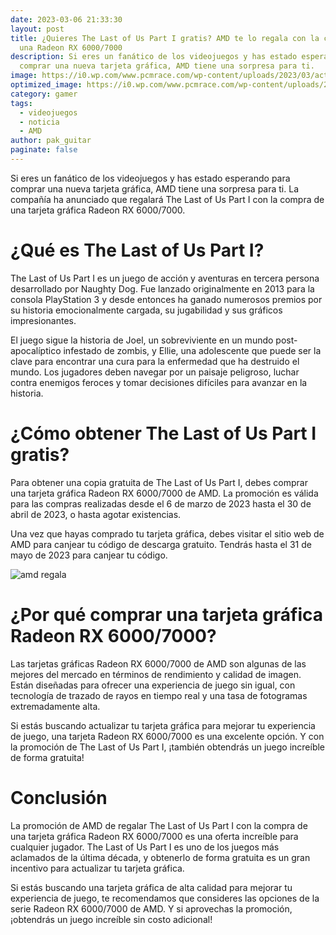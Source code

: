 ```yaml
---
date: 2023-03-06 21:33:30
layout: post
title: ¿Quieres The Last of Us Part I gratis? AMD te lo regala con la compra de
  una Radeon RX 6000/7000
description: Si eres un fanático de los videojuegos y has estado esperando para
  comprar una nueva tarjeta gráfica, AMD tiene una sorpresa para ti.
image: https://i0.wp.com/www.pcmrace.com/wp-content/uploads/2023/03/action-bg.jpg?resize=750%2C400&ssl=1
optimized_image: https://i0.wp.com/www.pcmrace.com/wp-content/uploads/2023/03/action-bg.jpg?resize=750%2C400&ssl=1
category: gamer
tags:
  - videojuegos
  - noticia
  - AMD
author: pak_guitar
paginate: false
---
```

Si eres un fanático de los videojuegos y has estado esperando para comprar una nueva tarjeta gráfica, AMD tiene una sorpresa para ti. La compañía ha anunciado que regalará The Last of Us Part I con la compra de una tarjeta gráfica Radeon RX 6000/7000.

# ¿Qué es The Last of Us Part I?

The Last of Us Part I es un juego de acción y aventuras en tercera persona desarrollado por Naughty Dog. Fue lanzado originalmente en 2013 para la consola PlayStation 3 y desde entonces ha ganado numerosos premios por su historia emocionalmente cargada, su jugabilidad y sus gráficos impresionantes.

El juego sigue la historia de Joel, un sobreviviente en un mundo post-apocalíptico infestado de zombis, y Ellie, una adolescente que puede ser la clave para encontrar una cura para la enfermedad que ha destruido el mundo. Los jugadores deben navegar por un paisaje peligroso, luchar contra enemigos feroces y tomar decisiones difíciles para avanzar en la historia.

# ¿Cómo obtener The Last of Us Part I gratis?

Para obtener una copia gratuita de The Last of Us Part I, debes comprar una tarjeta gráfica Radeon RX 6000/7000 de AMD. La promoción es válida para las compras realizadas desde el 6 de marzo de 2023 hasta el 30 de abril de 2023, o hasta agotar existencias.

Una vez que hayas comprado tu tarjeta gráfica, debes visitar el sitio web de AMD para canjear tu código de descarga gratuito. Tendrás hasta el 31 de mayo de 2023 para canjear tu código.

![amd regala](https://i0.wp.com/www.pcmrace.com/wp-content/uploads/2023/03/lastofusparti.jpg?ssl=1 "amd regala")

# ¿Por qué comprar una tarjeta gráfica Radeon RX 6000/7000?

Las tarjetas gráficas Radeon RX 6000/7000 de AMD son algunas de las mejores del mercado en términos de rendimiento y calidad de imagen. Están diseñadas para ofrecer una experiencia de juego sin igual, con tecnología de trazado de rayos en tiempo real y una tasa de fotogramas extremadamente alta.

Si estás buscando actualizar tu tarjeta gráfica para mejorar tu experiencia de juego, una tarjeta Radeon RX 6000/7000 es una excelente opción. Y con la promoción de The Last of Us Part I, ¡también obtendrás un juego increíble de forma gratuita!

# Conclusión

La promoción de AMD de regalar The Last of Us Part I con la compra de una tarjeta gráfica Radeon RX 6000/7000 es una oferta increíble para cualquier jugador. The Last of Us Part I es uno de los juegos más aclamados de la última década, y obtenerlo de forma gratuita es un gran incentivo para actualizar tu tarjeta gráfica.

Si estás buscando una tarjeta gráfica de alta calidad para mejorar tu experiencia de juego, te recomendamos que consideres las opciones de la serie Radeon RX 6000/7000 de AMD. Y si aprovechas la promoción, ¡obtendrás un juego increíble sin costo adicional!

